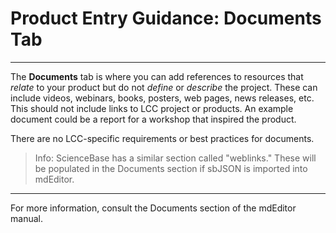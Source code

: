 # Product Entry Guidance: Documents Tab

---

The **Documents** tab is where you can add references to resources that _relate_ to your product but do not _define_ or _describe_ the project. These can include videos, webinars, books, posters, web pages, news releases, etc. This should not include links to LCC project or products. An example document could be a report for a workshop that inspired the product.

There are no LCC-specific requirements or best practices for documents.

> Info: ScienceBase has a similar section called "weblinks." These will be populated in the Documents section if sbJSON is imported into mdEditor.

---

For more information, consult the Documents section of the mdEditor manual.

